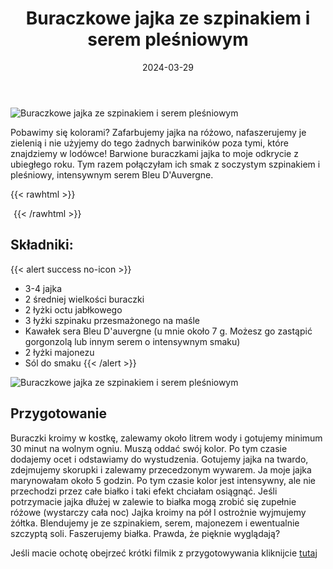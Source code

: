 ﻿---
title: "Buraczkowe jajka ze szpinakiem i serem pleśniowym"
date: 2024-03-29
categories:
- śniadanie
tags:
- jajka
- szpinak
- wegetariańskie
- kuchnia polska
- wielkanoc
thumbnailImagePosition: "top"
---
![Buraczkowe jajka ze szpinakiem i serem pleśniowym](/img/Buraczkowe-jajka-ze-szpinakiem-i-serem-plesniowym/Buraczkowe-jajka-ze-szpinakiem-i-serem-plesniowym-1.jpg)

Pobawimy się kolorami? Zafarbujemy jajka na różowo, nafaszerujemy je zielenią i nie użyjemy do tego żadnych barwiników poza tymi, które znajdziemy w lodówce! Barwione buraczkami jajka to moje odkrycie z ubiegłego roku. Tym razem połączyłam ich smak z soczystym szpinakiem i pleśniowy, intensywnym serem Bleu D'Auvergne.

<!--more-->

{{< rawhtml >}}
<div id="ceneoaffcontainer624479"></div><a id="ceneoaff-logo" title="Ceneo.pl" href="https://www.ceneo.pl/#pid=26977&crid=624479&cid=46110" rel="nofollow"><img style="border:0;width:1px;height:1px;" src="//image.ceneostatic.pl/data/custom_images/4917/custom_image.png" alt="Ceneo.pl" /></a><script type="text/javascript" charset="utf-8">	if (typeof CeneoAPOptions == "undefined" || CeneoAPOptions == null)	{	var CeneoAPOptions = new Array(); 	stamp = parseInt(new Date().getTime()/86400, 10);	var script = document.createElement("script");	script.setAttribute("type", "text/javascript");	script.setAttribute("src", "//partnerzyapi.ceneo.pl/External/ap.js?"+stamp);	script.setAttribute("charset", "utf-8");	var head = document.getElementsByTagName("head")[0];	head.appendChild(script);	}	CeneoAPOptions[CeneoAPOptions.length] =	{		ad_creation: 624479,		ad_channel: 46110,		ad_partner: 26977,		ad_type: 1,		ad_content: '1767,3528,4496',		ad_format: 1,		ad_newpage: true,		ad_basket: false,		ad_container: 'ceneoaffcontainer624479',		ad_formatTypeId: 1,		ad_contextual: false, 		ad_recommended: false, 		ad_showRank: false 	};</script>
{{< /rawhtml >}}

## Składniki:
{{< alert success no-icon >}}
- 3-4 jajka
- 2 średniej wielkości buraczki
- 2 łyżki octu jabłkowego
- 3 łyżki szpinaku przesmażonego na maśle
- Kawałek sera Bleu D'auvergne (u mnie około 7 g. Możesz go zastąpić gorgonzolą lub innym serem o intensywnym smaku)
- 2 łyżki majonezu
- Sól do smaku
{{< /alert >}}


![Buraczkowe jajka ze szpinakiem i serem pleśniowym](/img/Buraczkowe-jajka-ze-szpinakiem-i-serem-plesniowym/Buraczkowe-jajka-ze-szpinakiem-i-serem-plesniowym-2.jpg)

## Przygotowanie
Buraczki kroimy w kostkę, zalewamy około litrem wody i gotujemy minimum 30 minut na wolnym ogniu. Muszą oddać swój kolor. Po tym czasie dodajemy ocet i odstawiamy do wystudzenia.
Gotujemy jajka na twardo, zdejmujemy skorupki i zalewamy przecedzonym wywarem.
Ja moje jajka marynowałam około 5 godzin. Po tym czasie kolor jest intensywny, ale nie przechodzi przez całe białko i taki efekt chciałam osiągnąć. Jeśli potrzymacie jajka dłużej w zalewie to białka mogą zrobić się zupełnie różowe (wystarczy cała noc)
Jajka kroimy na pół I ostrożnie wyjmujemy żółtka. Blendujemy je ze szpinakiem, serem, majonezem i ewentualnie szczyptą soli. Faszerujemy białka.
Prawda, że pięknie wyglądają?

Jeśli macie ochotę obejrzeć krótki filmik z przygotowywania kliknijcie [tutaj](https://www.instagram.com/reel/C4xM7X7oZ5X/?utm_source=ig_web_copy_link&igsh=MzRlODBiNWFlZA==)
